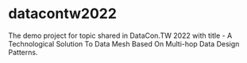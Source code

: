 # datacontw2022
The demo project for topic shared in DataCon.TW 2022 with title - A Technological Solution To Data Mesh Based On Multi-hop Data Design Patterns.
